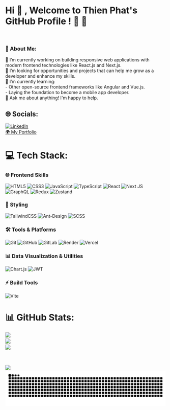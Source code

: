<h1 align="left">Hi  👋  ,   Welcome to Thien Phat's GitHub Profile !  🚀 🎉</h1>

<br clear="both">
<h3 align="left"> 💫 About Me:</h3>
🔭 I’m currently working on building responsive web applications with modern frontend technologies like React.js and Next.js.<br>🤝 I’m looking for opportunities and projects that can help me grow as a developer and enhance my skills.<br>🌱 I’m currently learning: <br>- Other open-source frontend frameworks like Angular and Vue.js.<br>- Laying the foundation to become a mobile app developer.<br>💬 Ask me about anything! I'm happy to help.

## 🌐 Socials:
[![LinkedIn](https://img.shields.io/badge/LinkedIn-%230077B5.svg?logo=linkedin&logoColor=white)](https://linkedin.com/in/www.linkedin.com/in/thien-phat)
<br/>
[🌍 My Portfolio](https://thienphat.tech)

# 💻 Tech Stack:
### 🌐 Frontend Skills  
![HTML5](https://img.shields.io/badge/html5-%23E34F26.svg?style=for-the-badge&logo=html5&logoColor=white) ![CSS3](https://img.shields.io/badge/css3-%231572B6.svg?style=for-the-badge&logo=css3&logoColor=white) ![JavaScript](https://img.shields.io/badge/javascript-%23323330.svg?style=for-the-badge&logo=javascript&logoColor=%23F7DF1E) ![TypeScript](https://img.shields.io/badge/typescript-%23007ACC.svg?style=for-the-badge&logo=typescript&logoColor=white) ![React](https://img.shields.io/badge/react-%2320232a.svg?style=for-the-badge&logo=react&logoColor=%2361DAFB) ![Next JS](https://img.shields.io/badge/Next-black?style=for-the-badge&logo=next.js&logoColor=white) ![GraphQL](https://img.shields.io/badge/-GraphQL-E10098?style=for-the-badge&logo=graphql&logoColor=white) ![Redux](https://img.shields.io/badge/redux-%23593d88.svg?style=for-the-badge&logo=redux&logoColor=white) ![Zustand](https://img.shields.io/badge/zustand-%232E2E2E.svg?style=for-the-badge&logo=zustand&logoColor=white)  


### 🎨 Styling  
![TailwindCSS](https://img.shields.io/badge/tailwindcss-%2338B2AC.svg?style=for-the-badge&logo=tailwind-css&logoColor=white) ![Ant-Design](https://img.shields.io/badge/-AntDesign-%230170FE?style=for-the-badge&logo=ant-design&logoColor=white) ![SCSS](https://img.shields.io/badge/SCSS-%23CC6699.svg?style=for-the-badge&logo=sass&logoColor=white)  

### 🛠️ Tools & Platforms  
![Git](https://img.shields.io/badge/git-%23F05033.svg?style=for-the-badge&logo=git&logoColor=white) ![GitHub](https://img.shields.io/badge/github-%23121011.svg?style=for-the-badge&logo=github&logoColor=white) ![GitLab](https://img.shields.io/badge/gitlab-%23181717.svg?style=for-the-badge&logo=gitlab&logoColor=white) ![Render](https://img.shields.io/badge/Render-%46E3B7.svg?style=for-the-badge&logo=render&logoColor=white) ![Vercel](https://img.shields.io/badge/vercel-%23000000.svg?style=for-the-badge&logo=vercel&logoColor=white)  

### 📊 Data Visualization & Utilities  
![Chart.js](https://img.shields.io/badge/chart.js-F5788D.svg?style=for-the-badge&logo=chart.js&logoColor=white) ![JWT](https://img.shields.io/badge/JWT-black?style=for-the-badge&logo=JSON%20web%20tokens)  

### ⚡ Build Tools  
![Vite](https://img.shields.io/badge/vite-%23646CFF.svg?style=for-the-badge&logo=vite&logoColor=white)  

# 📊 GitHub Stats:
![](https://github-readme-stats.vercel.app/api?username=buithienphat&theme=radical&hide_border=false&include_all_commits=false&count_private=false)<br/>
![](https://github-readme-streak-stats.herokuapp.com/?user=buithienphat&theme=radical&hide_border=false)<br/>
![](https://github-readme-stats.vercel.app/api/top-langs/?username=buithienphat&theme=radical&hide_border=false&include_all_commits=false&count_private=false&layout=compact)

<br clear="both">

[![](https://visitcount.itsvg.in/api?id=buithienphat&icon=10&color=2)](https://visitcount.itsvg.in)
<img src="https://raw.githubusercontent.com/buithienphat/buithienphat/output/snake.svg" alt="Snake animation" />

###
